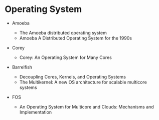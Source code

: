 # Operating System

- Amoeba
    - The Amoeba distributed operating system
    - Amoeba A Distributed Operating System for the 1990s

- Corey
    - Corey: An Operating System for Many Cores

- Barrelfish
    - Decoupling Cores, Kernels, and Operating Systems
    - The Multikernel: A new OS architecture for scalable multicore systems

- FOS
    - An Operating System for Multicore and Clouds: Mechanisms and Implementation
